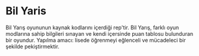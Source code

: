 # Bil Yaris
 Bil Yarış oyununun kaynak kodlarını içerdiği rep'tir. Bil Yarış, farklı oyun modlarına sahip bilgileri sınayan ve kendi içersinde puan tablosu bulunduran bir oyundur. Yapılma amacı: lisede öğrenmeyi eğlenceli ve mücadeleci bir şekilde pekiştirmektir.
